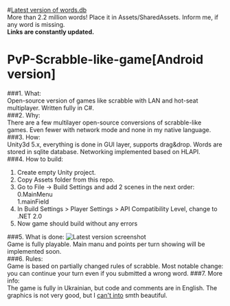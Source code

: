 #[Latest version of words.db](https://1drv.ms/u/s!AiMRzyTQY-LIsHQanItwghCH5x21)   
More than 2.2 million words! Place it in Assets/SharedAssets. Inform me, if any word is missing.   
**Links are constantly updated.**  
# PvP-Scrabble-like-game[Android version]
###1. What:   
Open-source version of games like scrabble with LAN and hot-seat multiplayer. Written fully in C#.   
###2. Why:   
There are a few multilayer open-source conversions of scrabble-like games. Even fewer with network mode and none in my native language.   
###3. How:   
Unity3d 5.x, everything is done in GUI layer, supports drag&drop. Words are stored in sqlite database. Networking implemented based on HLAPI.   
###4. How to build:
1. Create empty Unity project.
2. Copy Assets folder from this repo.
3. Go to File -> Build Settings and add 2 scenes in the next order:  
  0.MainMenu  
  1.mainField  
4. In Build Settings > Player Settings > API Compatibility Level, change to .NET 2.0
5. Now game should build without any errors

###5. What is done:
![Latest version screenshot](http://i68.tinypic.com/2nkjsch.png)   
Game is fully playable. Main manu and points per turn showing will be implemented soon.   
###6. Rules:   
Game is based on partially changed rules of scrabble. Most notable change: you can continue your turn even if you submitted a wrong word.
###7. More info:   
The game is fully in Ukrainian, but code and comments are in English. The graphics is not very good, but I [can't into](https://cdn.meme.am/instances/500x/62250317.jpg) smth beautiful.